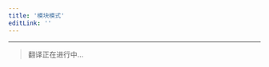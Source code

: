 ```yaml
---
title: '模块模式'
editLink: ''
---
```


<script setup>
import ArticleTitle from '../components/ArticleTitle.vue'
</script>

<article-title title="模块模式" sub="将代码拆分得更小的并可重用" />

---

> 翻译正在进行中...
